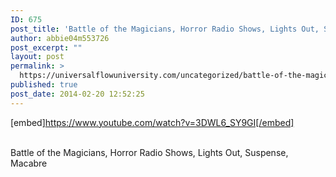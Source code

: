 ```yaml
---
ID: 675
post_title: 'Battle of the Magicians, Horror Radio Shows, Lights Out, Suspense, Macabre #UfU'
author: abbie04m553726
post_excerpt: ""
layout: post
permalink: >
  https://universalflowuniversity.com/uncategorized/battle-of-the-magicians-horror-radio-shows-lights-out-suspense-macabre-ufu/
published: true
post_date: 2014-02-20 12:52:25
---
```

[embed]https://www.youtube.com/watch?v=3DWL6_SY9GI[/embed]</br></br>
<p>Battle of the Magicians, Horror Radio Shows, Lights Out, Suspense, Macabre</p>